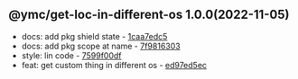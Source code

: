 <a name="1.0.0">

## @ymc/get-loc-in-different-os 1.0.0(2022-11-05)</a> 
- docs: add pkg shield state - [1caa7edc5](https://github.com/ymc-github/js-idea/commit/c1caa7edc55852f600cb34343836a44d9329ef14 "docs(core): add pkg shield state&#10;&#10;update lin,tes state in readme.md&#10;update banner in dist&#10;&#10;generated by ymc@robot")
- docs: add pkg scope at name - [7f9816303](https://github.com/ymc-github/js-idea/commit/17f9816303affed7df6cf9d56cf31f4ee2c7cbd5 "docs(core): add pkg scope at name&#10;&#10;export setClassConstructor and alias&#10;export setClassMethod and alias&#10;export mixClass and alias&#10;export setClassMethodAlias&#10;&#10;generated by ymc@robot")
- style: lin code - [7599f00df](https://github.com/ymc-github/js-idea/commit/37599f00df84201aebf30109e6b501b2654a07d9 "style(core): lin code&#10;&#10;use cjs,esm,umd format&#10;use min version per format&#10;use esm without min as index.js&#10;&#10;generated by ymc@robot")
- feat: get custom thing in different os - [ed97ed5ec](https://github.com/ymc-github/js-idea/commit/fed97ed5ec70318521eb978a8962c64109726cec "feat(core): get custom thing in different os&#10;&#10;use cjs,esm,umd format&#10;use min version per format&#10;use esm without min as index.js&#10;&#10;generated by ymc@robot")
